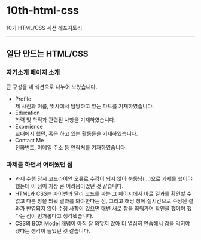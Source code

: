 # 10th-html-css
10기 HTML/CSS 세션 레포지토리
***
## 일단 만드는 HTML/CSS
### 자기소개 페이지 소개 
큰 구성을 네 섹션으로 나누어 보았습니다. 
- Profile <br>
제 사진과 이름, 멋사에서 담당하고 있는 파트를 기재하였습니다.
- Education <br>
학력 및 학적과 관련된 사항을 기재하였습니다.
- Experience <br>
교내에서 했던, 혹은 하고 있는 활동들을 기재하였습니다.
- Contact Me <br>
전화번호, 이메일 주소 등 연락처를 기재하였습니다.
### 과제를 하면서 어려웠던 점
- 과제 수행 당시 코드라이언 오류로 수강이 되지 않아 눈동냥(...)으로 과제를 했어야 했는데 이 점이 가장 큰 어려움이었던 것 같습니다.
- HTML과 CSS는 파이썬과 달리 코드를 짜는 그 페이지에서 바로 결과를 확인할 수 없고 다른 창을 띄워 결과를 봐야한다는 점, 그리고 해당 창에 실시간으로 수정된 결과가 반영되지 않아 수정 사항이 있으면 매번 새로 창을 띄워가며 확인을 했어야 했다는 점이 번거롭다고 생각됐습니다.
- CSS의 BOX Model 개념이 아직 잘 와닿지 않아 더 열심히 연습해서 감을 익혀야 겠다는 생각이 들었던 것 같습니다. 
